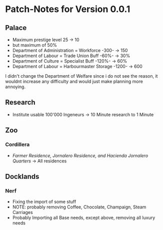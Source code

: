 # Patch-Notes for Version 0.0.1
## Palace
- Maximum prestige level 25 -> 10
- but maximum of 50%
- Department of Administration = Workforce -300- -> 150
- Department of Labour = Trade Union Buff -60%- -> 30%
- Department of Culture = Specialist Buff -120%- -> 60%
- Department of Labour = Harbourmaster Storage -1200- -> 600

I didn't change the Department of Welfare since i do not see the reason, it wouldnt increase any difficulty and would just make planning more annoying.
## Research
- Institute usable 100'000 Ingeneurs -> 10 Minute research to 1 Minute
## Zoo
### Cordillera
- _Farmer Residence, Jornalero Residence, and Hacienda Jornalero Quarters_ -> All residences
## Docklands
### Nerf
- Fixing the import of some stuff
- NOTE: probably removing Coffee, Chocolate, Champaign, Steam Carriages
- Probably Importing all Base needs, except above, removing all luxury needs
